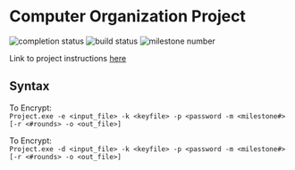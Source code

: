 # Computer Organization Project

![completion status](https://img.shields.io/badge/No-text?label=Complete&color=yellow)
![build status](https://img.shields.io/badge/Done-text?label=Build)
![milestone number](https://img.shields.io/badge/2-text?label=Milestone&color=yellow)

Link to project instructions [here](2023_08_CS_3843_Project.pdf)

## Syntax
To Encrypt:\
`Project.exe -e <input_file> -k <keyfile> -p <password -m <milestone#> [-r <#rounds> -o <out_file>]`

To Encrypt:\
`Project.exe -d <input_file> -k <keyfile> -p <password -m <milestone#> [-r <#rounds> -o <out_file>]`
